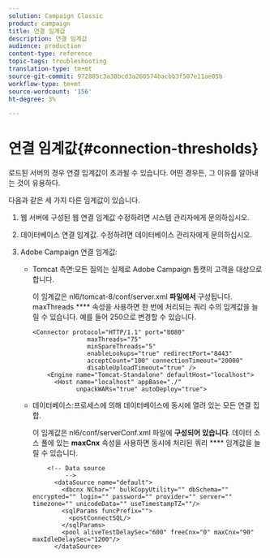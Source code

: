 ```yaml
---
solution: Campaign Classic
product: campaign
title: 연결 임계값
description: 연결 임계값
audience: production
content-type: reference
topic-tags: troubleshooting
translation-type: tm+mt
source-git-commit: 972885c3a38bcd3a260574bacbb3f507e11ae05b
workflow-type: tm+mt
source-wordcount: '156'
ht-degree: 3%

---
```



# 연결 임계값{#connection-thresholds}

로드된 서버의 경우 연결 임계값이 초과될 수 있습니다. 어떤 경우든, 그 이유를 알아내는 것이 유용하다.

다음과 같은 세 가지 다른 임계값이 있습니다.

1. 웹 서버에 구성된 웹 연결 임계값 수정하려면 시스템 관리자에게 문의하십시오.
1. 데이터베이스 연결 임계값. 수정하려면 데이터베이스 관리자에게 문의하십시오.
1. Adobe Campaign 연결 임계값:

   * Tomcat 측면:모든 질의는 실제로 Adobe Campaign 톰캣의 고객을 대상으로 합니다.

      이 임계값은 nl6/tomcat-8/conf/server.xml **파일에서** 구성됩니다. maxThreads **** 속성을 사용하면 한 번에 처리되는 쿼리 수의 임계값을 늘릴 수 있습니다. 예를 들어 250으로 변경할 수 있습니다.

      ```
      <Connector protocol="HTTP/1.1" port="8080"
                     maxThreads="75"
                     minSpareThreads="5"
                     enableLookups="true" redirectPort="8443"
                     acceptCount="100" connectionTimeout="20000"
                     disableUploadTimeout="true" />
          <Engine name="Tomcat-Standalone" defaultHost="localhost">
            <Host name="localhost" appBase="./"
                  unpackWARs="true" autoDeploy="true">
      ```

   * 데이터베이스:프로세스에 의해 데이터베이스에 동시에 열려 있는 모든 연결 집합.

      이 임계값은 nl6/conf/serverConf.xml 파일에 **구성되어 있습니다**. 데이터 소스 풀에 있는 **maxCnx** 속성을 사용하면 동시에 처리된 쿼리 **** 임계값을 늘릴 수 있습니다.

      ```
          <!-- Data source
               -->
            <dataSource name="default">
              <dbcnx NChar="" bulkCopyUtility="" dbSchema="" encrypted="" login="" password="" provider="" server="" timezone="" unicodeData="" useTimestampTZ=""/>
              <sqlParams funcPrefix="">
                <postConnectSQL/>
              </sqlParams>
              <pool aliveTestDelaySec="600" freeCnx="0" maxCnx="90" maxIdleDelaySec="1200"/>
            </dataSource>
      ```

